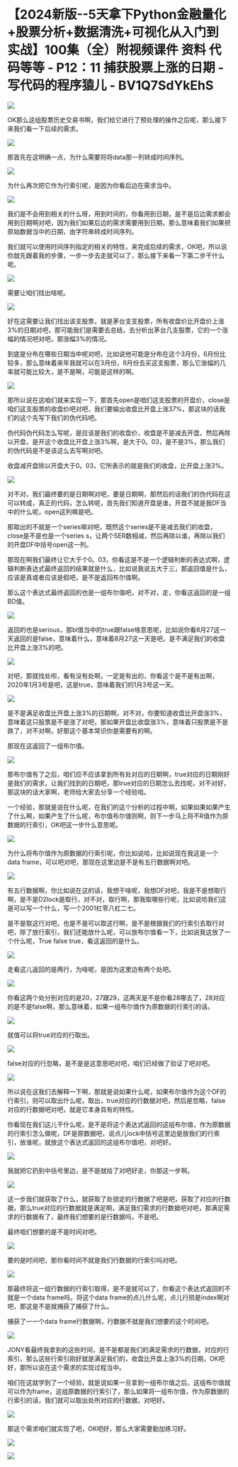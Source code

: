 # 【2024新版--5天拿下Python金融量化+股票分析+数据清洗+可视化从入门到实战】100集（全）附视频课件 资料 代码等等 - P12：11 捕获股票上涨的日期 - 写代码的程序猿儿 - BV1Q7SdYkEhS

![](img/9fbbb294e6138383a95781f8baed1566_0.png)

OK那么这组股票历史交易书啊，我们给它进行了预处理的操作之后呢，那么接下来我们看一下后续的需求。

![](img/9fbbb294e6138383a95781f8baed1566_2.png)

那首先在这明确一点，为什么需要将将data那一列转成时间序列。

![](img/9fbbb294e6138383a95781f8baed1566_4.png)

为什么再次把它作为行索引呢，是因为你看后边在需求当中。

![](img/9fbbb294e6138383a95781f8baed1566_6.png)

我们是不会用到相关的什么呀，用到时间的，你看用到日期，是不是后边需求都会用到日期啊对吧，因为我们如果后边的需求需要用到日期，那么意味着我们如果把原始数据当中的日期，由字符串转成时间序列。

我们就可以使用时间序列指定的相关的特性，来完成后续的需求，OK吧，所以说你就先跟着我的步骤，一步一步去走就可以了，那么接下来看一下第二步干什么呢。



![](img/9fbbb294e6138383a95781f8baed1566_8.png)

需要让咱们找出啥呢。

![](img/9fbbb294e6138383a95781f8baed1566_10.png)

好在这需要让我们找出该支股票，就是茅台支支股票，所有收盘价比开盘价上涨3%的日期对吧，那可能我们是需要去总结，去分析出茅台几支股票，它的一个涨幅的情况吧对吧，那涨幅3%的情况。

到底是分布在哪些日期当中呢对吧，比如说他可能是分布在这个3月份，6月份比较多，那么意味着来年我就可以在3月份，6月份去买这支股票，那么它涨幅的几率就可能比较大，是不是啊，可能是这样的啊。



![](img/9fbbb294e6138383a95781f8baed1566_12.png)

那所以说在这咱们就来实现一下，那首先open是咱们这支股票的开盘价，close是咱们这支股票的收盘价吧对吧，我们要输出收盘比开盘上涨37%，那这块的话我们的这个先写下我们的伪代码吧。

伪代码伪代码怎么写呢，是应该是我们的收盘价，收盘是不是减去开盘，然后再除以开盘，是开这个收盘比开盘上涨3%啊，是大于0。03，是不是3%，那么我们的伪代码是不是该这么去写啊对吧。

收盘减开盘除以开盘大于0。03，它所表示的就是我们的收盘，比开盘上涨3%。

![](img/9fbbb294e6138383a95781f8baed1566_14.png)

对不对，我们最终要的是日期啊对吧，要是日期啊，那然后的话我们的伪代码在这可以转成，真正的代码，怎么转呢，首先我们知道开盘是谁，开盘不就是我DF当中的什么呢，open这列嘛是吧。

那取出的不就是一个series嘛对吧，既然这个series是不是减去我们的收盘，close是不是也是一个series s，让两个SER数相减，然后再除以谁，再除以我们的开盘DF中括号open这一列。

那现在啊我们最终让它大于个0。03，你看这是不是一个逻辑判断的表达式啊，逻辑判断表达式最终返回的结果就是什么，比如说我说五大于三，那返回值是什么，应该是真或者应该是假吧，是不是返回布尔值啊。

那么这个表达式最终返回的也是一组布尔值吧，对不对，走，你看这返回的是一组BD值。

![](img/9fbbb294e6138383a95781f8baed1566_16.png)

返回的也是serious，那bl值当中的true跟false啥意思呢，比如说你看8月27这一天返回的是false，意味着什么，意味着8月27这一天是吧，是不满足我们的收盘比开盘上涨3%的吧。



![](img/9fbbb294e6138383a95781f8baed1566_18.png)

对吧，那就找处呗，看有没有处啊，一定是有出的，你看这个是不是有出啊，2020年1月3号是吧，这是true，意味着我们的1月3号这一天。



![](img/9fbbb294e6138383a95781f8baed1566_20.png)

是不是满足收盘比开盘上涨3%的日期啊，对不对，你要知道收盘比开盘涨3%，意味着这只股票是不是涨了对吧，那如果开盘比收盘涨3%，意味着只股票是不是跌了，对不对啊，好那这个基本常识你是需要有的啊。

那现在这返回了一组布尔值。

![](img/9fbbb294e6138383a95781f8baed1566_22.png)

那布尔值有了之后，咱们应不应该拿到所有处对应的日期啊，true对应的日期刚好是我们的需求，让我们找到的日期吧，那true对应的日期怎么去找呢，对不对好，那这块的话大家啊，老师给大家去分享一个经验哈。

一个经验，那就是说在什么呢，在我们的这个分析的过程中啊，如果如果如果产生了什么啊，如果产生了什么呢，布尔值布尔值则啊，则下一步马上将不R值作为原数据的行索引，OK吧这一步什么意思呢。



![](img/9fbbb294e6138383a95781f8baed1566_24.png)

为什么将布尔值作为原数据的行索引呢，你比如说哈，比如说现在我这是一个data frame，可以吧对吧，那现在这里边是不是有五行数据啊对吧。



![](img/9fbbb294e6138383a95781f8baed1566_26.png)

有五行数据啊，你比如说在这的话，我想干啥呢，我想DF对吧，我是不是想取行啊，是不是D2lock是取行，对不对，取行啊，那我取哪些行呢，比如说哈我们这是可以写一个什么，写一个2001杠零八杠二七。

是不是取这行对吧，也是不是可以取这行啊，是不是根据我们的行索引去取行对吧，除了放行索引，我们还能放什么呢，可以放布尔值看一下，比如说我这放了一个什么呢，True false true，看这返回的是什么。



![](img/9fbbb294e6138383a95781f8baed1566_28.png)

走看这儿返回的是两行，为啥呢，是因为这里边有两个处吧。

![](img/9fbbb294e6138383a95781f8baed1566_30.png)

你看这两个处分别对应的是20，27跟29，这两天是不是你看28哪去了，28对应的是不是false啊，那么意味着，如果一组布尔值作为原数据的行索引的话。



![](img/9fbbb294e6138383a95781f8baed1566_32.png)

就值可以将true对应的行取出。

![](img/9fbbb294e6138383a95781f8baed1566_34.png)

false对应的行忽略，是不是是这意思吧对吧，咱们已经做了验证了吧对吧。

![](img/9fbbb294e6138383a95781f8baed1566_36.png)

所以说在这我们去解释一下啊，那就是说如果什么呢，如果布尔值作为这个DF的行索引，则可以取出什么呢，取出，true对应的行数据对吧，然后是忽略，false对应的行数据吧对吧，就是它本身具有的特性。

你看现在我们这儿干什么呢，是不是将这个表达式返回的这组布尔值，作为原数据的行索引怎么做呢，DF是原数据吧，说点儿lock中括号这里边是放我们的行索引，放谁呢，就放这个表达式返回的这组布尔值吧，对吧好。



![](img/9fbbb294e6138383a95781f8baed1566_38.png)

我就把它扔到中括号里边，是不是就给了对吧好走，你那这一步啊。

![](img/9fbbb294e6138383a95781f8baed1566_40.png)

这一步我们就获取了什么，就获取了处锁定的行数据了吧是吧，获取了对应的行数据，那么true对应的行数据就是满足啊，满足我们需求的行数据吧对吧，那满足需求的行数据有了，最终我们想要的是行数据吗，不是吧。

最终咱们想要的是不是时间对吧。

![](img/9fbbb294e6138383a95781f8baed1566_42.png)

要的是时间吧，那你看时间不就是我们行数据的行索引吗对吧。

![](img/9fbbb294e6138383a95781f8baed1566_44.png)

那最终将这一组行数据的行索引取得，是不是就可以了，你看这个表达式返回的不就是一个data frame吗，将这个data frame的点儿什么呢，点儿行损是index啊对吧，那这是不是就捕获了捕获了什么。

捕获了一一个data frame行数据啊，行数据不就是我们想要的这个时间吧。

![](img/9fbbb294e6138383a95781f8baed1566_46.png)

JONY看最终我拿到的这些时间，是不是都是我们的满足需求的行数据，对应的行索引，那么这些行索引刚好就是满足我们的，收盘比开盘上涨3%的日期，OK吧好，那所以说在这个需求的实现过程当中。

咱们在这就学到了一个经验，就是说如果一旦拿到一组布尔值之后，这组布尔值就可以作为frame，这组原数据的行索引了，那么如果将一组布尔值，作为原数据的行索引的话，我们就可以取出处所对应的行数据，对吧好。



![](img/9fbbb294e6138383a95781f8baed1566_48.png)

那这个需求咱们就实现了吧，OK吧好，那么大家需要勤加练习好。

![](img/9fbbb294e6138383a95781f8baed1566_50.png)

![](img/9fbbb294e6138383a95781f8baed1566_51.png)